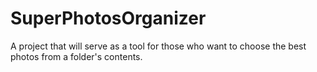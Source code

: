 # SuperPhotosOrganizer
A project that will serve as a tool for those who want to choose the best photos from a folder's contents.
